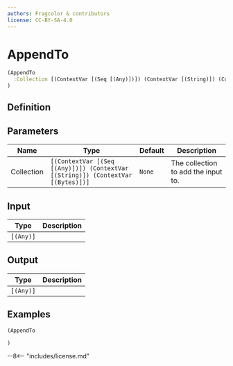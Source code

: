 ```yaml
---
authors: Fragcolor & contributors
license: CC-BY-SA-4.0
---
```



# AppendTo

```clojure
(AppendTo
  :Collection [(ContextVar [(Seq [(Any)])]) (ContextVar [(String)]) (ContextVar [(Bytes)])]
)
```


## Definition




## Parameters

| Name | Type | Default | Description |
|------|------|---------|-------------|
| Collection | `[(ContextVar [(Seq [(Any)])]) (ContextVar [(String)]) (ContextVar [(Bytes)])]` | `None` | The collection to add the input to. |


## Input

| Type | Description |
|------|-------------|
| `[(Any)]` |  |


## Output

| Type | Description |
|------|-------------|
| `[(Any)]` |  |


## Examples

```clojure
(AppendTo

)
```


--8<-- "includes/license.md"
